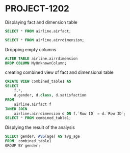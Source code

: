 # PROJECT-1202
Displaying fact and dimension table
```sql
SELECT * FROM airline.airfact;

SELECT * FROM airline.airrdimension;

```
Dropping empty columns
```sql
ALTER TABLE airline.airrdimension
DROP COLUMN MyUnknownColumn;

```
creating combined view of fact and dimensional table
```sql
CREATE VIEW combined_table1 AS
SELECT
    f.*,
    d.gender, d.class, d.satisfaction
FROM
    airline.airfact f
INNER JOIN
    airline.airrdimension d ON f.`Row ID` = d.`Row ID`;
SELECT * FROM combined_table1;


```

Displying the result of the analysis
```sql
SELECT gender, AVG(age) AS avg_age
FROM  combined_table1
GROUP BY gender;
```
